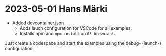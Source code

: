 # 2023-05-01 Hans Märki

* Added devcontainer.json
  * Adds lauch configuration for VSCode for all examples.
  * Installs npm and `npm install` on `03_brownian!`.

Just create a codespace and start the examples using the debug- (launch-) configuration.
